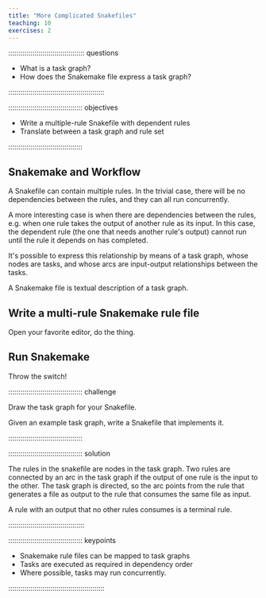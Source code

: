 ```yaml
---
title: "More Complicated Snakefiles"
teaching: 10
exercises: 2
---
```


:::::::::::::::::::::::::::::::::::::: questions 

- What is a task graph?
- How does the Snakemake file express a task graph?

::::::::::::::::::::::::::::::::::::::::::::::::

::::::::::::::::::::::::::::::::::::: objectives

- Write a multiple-rule Snakefile with dependent rules
- Translate between a task graph and rule set


:::::::::::::::::::::::::::::::::::::

## Snakemake and Workflow

A Snakefile can contain multiple rules. In the trivial
case, there will be no dependencies between the rules, and
they can all run concurrently.

A more interesting case is when there are dependencies between
the rules, e.g. when one rule takes the output of another rule
as its input. In this case, the dependent rule (the one that needs
another rule's output) cannot run until the rule it depends on 
has completed. 

It's possible to express this relationship by means of 
a task graph, whose nodes are tasks, and whose arcs are 
input-output relationships between the tasks.

A Snakemake file is textual description of a task
graph.

## Write a multi-rule Snakemake rule file

Open your favorite editor, do the thing.

## Run Snakemake

Throw the switch!

::::::::::::::::::::::::::::::::::::: challenge

Draw the task graph for your Snakefile.

Given an example task graph, write a Snakefile that
implements it.

:::::::::::::::::::::::::::::::::::::

::::::::::::::::::::::::::::::::::::: solution

The rules in the snakefile are nodes in the task
graph. Two rules are connected by an arc in the task
graph if the output of one rule is the input to the
other. The task graph is directed, so the arc points
from the rule that generates a file as output to the rule
that consumes the same file as input.

A rule with an output that no other rules consumes is
a terminal rule.

::::::::::::::::::::::::::::::::::::::

::::::::::::::::::::::::::::::::::::: keypoints 

- Snakemake rule files can be mapped to task graphs 
- Tasks are executed as required in dependency order
- Where possible, tasks may run concurrently.

::::::::::::::::::::::::::::::::::::::::::::::::
